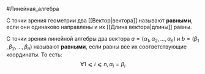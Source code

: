 
#Линейная_алгебра 

С точки зрения геометрии два [[Вектор|вектора]] называют **равными**, если они одинаково направлены и их [[Длина вектора|длины]] равны.

С точки зрения линейной алгебры два вектора $a=(α_1​, α_2​, ..., α_n​)$ и $b=(β_1​, β_2​, ..., β_n​)$ называют **равными**, если равны все их соответствующие координаты. То есть: 
$$∀ 1⩽i⩽n,  α_i​=β_i​$$
